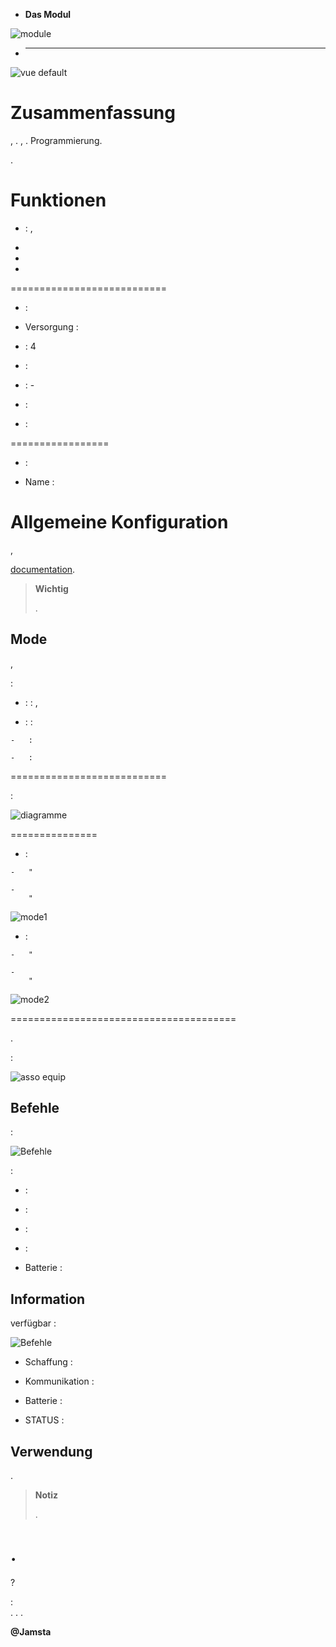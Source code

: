 -   **Das Modul**

![module](images/etc4/module.jpg)

-   ****

![vue default](images/etc4/vue_default.jpg)

Zusammenfassung 
======

,
. 
,
. 
Programmierung.



.

Funktionen 
=========

-    : ,
    

-   

-   

-   

 
===========================

-    : 

-   Versorgung : 

-    : 4

-    : 

-    : -

-    : 

-    : 

 
=================

-    : 

-   Name : 

Allgemeine Konfiguration 
======================

,

[documentation](https://www.jeedom.fr/doc/documentation/plugins/edisio/de_DE/edisio.html).

> **Wichtig**
>
> 
> .

Mode 
---------

,


:

-    :  : ,
    

-    :  :

    -   : 

    -   : 

 
===========================


 :

![diagramme](images/etc4/diagramme.jpg)

 
===============

-    :

    -   "

    -   
        "

![mode1](images/etc4/mode1.jpg)

-    :

    -   "

    -   
        "

![mode2](images/etc4/mode2.jpg)

 
=======================================



.

 :

![asso equip](images/etc4/asso_equip.jpg)

Befehle 
---------


 :

![Befehle](images/etc4/commandes.jpg)

 :

-    : 

-    : 

-    : 

-    : 

-   Batterie : 

Information 
------------


verfügbar :

![Befehle](images/etc4/infos.jpg)

-   Schaffung : 

-   Kommunikation : 
    

-   Batterie : 

-   STATUS : 

Verwendung 
-----------


.

> **Notiz**
>
> .

. 
======

 ?

:   
    . .
    .

**@Jamsta**
